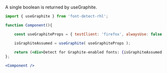 <!-- # useDetectGraphite -->
A single boolean is returned by useGraphite.
```jsx
import { useGraphite } from 'font-detect-rhl';

function Component(){

    const useGraphiteProps = { testClient: 'firefox', alwaysUse: false };

    isGraphiteAssumed = useGraphite( useGraphiteProps );

    return (<div>Detect for Graphite-enabled fonts: {isGraphiteAssumed.toString()}</div>);
};

<Component />
```
